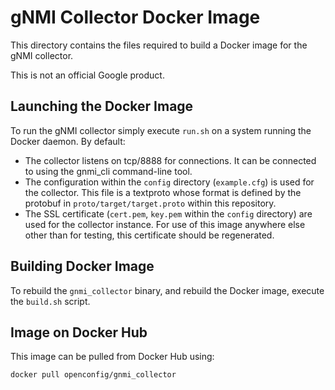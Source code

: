 # gNMI Collector Docker Image

This directory contains the files required to build a Docker image for the gNMI
collector.

This is not an official Google product.

## Launching the Docker Image

To run the gNMI collector simply execute `run.sh` on a system running the Docker
daemon. By default:

 * The collector listens on tcp/8888 for connections. It can be connected to
   using the gnmi_cli command-line tool.
 * The configuration within the `config` directory (`example.cfg`) is used for
   the collector. This file is a textproto whose format is defined by the
   protobuf in `proto/target/target.proto` within this repository.
 * The SSL certificate (`cert.pem`, `key.pem` within the `config` directory) are
   used for the collector instance. For use of this image anywhere else other
   than for testing, this certificate should be regenerated.

## Building Docker Image

To rebuild the `gnmi_collector` binary, and rebuild the Docker image, execute
the `build.sh` script.

## Image on Docker Hub

This image can be pulled from Docker Hub using:

```
docker pull openconfig/gnmi_collector
```
